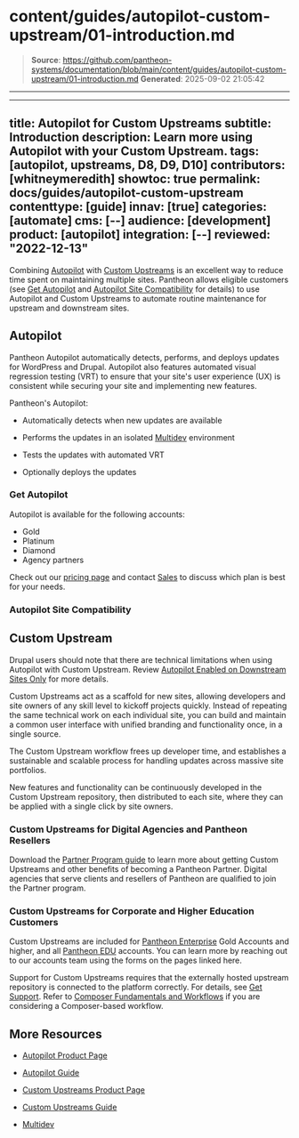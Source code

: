 # content/guides/autopilot-custom-upstream/01-introduction.md

> **Source**: https://github.com/pantheon-systems/documentation/blob/main/content/guides/autopilot-custom-upstream/01-introduction.md
> **Generated**: 2025-09-02 21:05:42

---

---
title: Autopilot for Custom Upstreams
subtitle: Introduction
description: Learn more using Autopilot with your Custom Upstream.
tags: [autopilot, upstreams, D8, D9, D10]
contributors: [whitneymeredith]
showtoc: true
permalink: docs/guides/autopilot-custom-upstream
contenttype: [guide]
innav: [true]
categories: [automate]
cms: [--]
audience: [development]
product: [autopilot]
integration: [--]
reviewed: "2022-12-13"
---

Combining [Autopilot](/guides/autopilot) with [Custom Upstreams](/guides/custom-upstream) is an excellent way to reduce time spent on maintaining multiple sites. Pantheon allows eligible customers (see [Get Autopilot](#get-autopilot) and [Autopilot Site Compatibility](#autopilot-site-compatibility) for details) to use Autopilot and Custom Upstreams to automate routine maintenance for upstream and downstream sites.

## Autopilot

Pantheon Autopilot automatically detects, performs, and deploys updates for WordPress and Drupal. Autopilot also features automated visual regression testing (VRT) to ensure that your site's user experience (UX) is consistent while securing your site and implementing new features.

Pantheon's Autopilot:

- Automatically detects when new updates are available

- Performs the updates in an isolated [Multidev](/guides/multidev) environment

- Tests the updates with automated VRT

- Optionally deploys the updates

### Get Autopilot

Autopilot is available for the following accounts:

 - Gold
 - Platinum
 - Diamond
 - Agency partners

Check out our [pricing page](https://pantheon.io/plans/pricing?docs) and contact [Sales](https://pantheon.io/contact-sales?docs) to discuss which plan is best for your needs.

### Autopilot Site Compatibility

<Partial file="autopilot/autopilot-compatibility.md" />

## Custom Upstream

<Alert title="Note: Drupal Compatibility"  type="info" >

Drupal users should note that there are technical limitations when using Autopilot with Custom Upstream. Review [Autopilot Enabled on Downstream Sites Only](/guides/autopilot-custom-upstream/autopilot-custom-upstream-config#autopilot-enabled-on-downstream-sites-only) for more details.

</Alert>



Custom Upstreams act as a scaffold for new sites, allowing developers and site owners of any skill level to kickoff projects quickly.
Instead of repeating the same technical work on each individual site, you can build and maintain a common user interface with unified branding and functionality once, in a single source.

The Custom Upstream workflow frees up developer time, and establishes a sustainable and scalable process for handling updates across massive site portfolios.

New features and functionality can be continuously developed in the Custom Upstream repository, then distributed to each site, where they can be applied with a single click by site owners.

### Custom Upstreams for Digital Agencies and Pantheon Resellers

Download the [Partner Program guide](https://pantheon.io/resources/pantheon-partner-program-guide?docs) to learn more about getting Custom Upstreams and other benefits of becoming a Pantheon Partner. Digital agencies that serve clients and resellers of Pantheon are qualified to join the Partner program.

### Custom Upstreams for Corporate and Higher Education Customers

Custom Upstreams are included for [Pantheon Enterprise](https://pantheon.io/plans/elite) Gold Accounts and higher, and all [Pantheon EDU](https://pantheon.io/edu) accounts. You can learn more by reaching out to our accounts team using the forms on the pages linked here.

<Alert title="Note" type="info">

Support for Custom Upstreams requires that the externally hosted upstream repository is connected to the platform correctly. For details, see [Get Support](/guides/support/#custom-upstreams). Refer to [Composer Fundamentals and Workflows](/guides/composer) if you are considering a Composer-based workflow.

</Alert>

## More Resources

- [Autopilot Product Page](https://pantheon.io/autopilot?docs)

- [Autopilot Guide](/guides/autopilot/)

- [Custom Upstreams Product Page](https://pantheon.io/upstreams)

- [Custom Upstreams Guide](/guides/custom-upstream)

- [Multidev](/guides/multidev)

